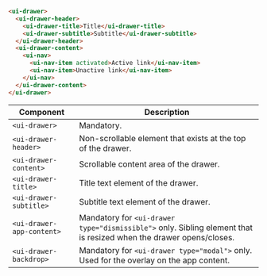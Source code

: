 ```html
<ui-drawer>
  <ui-drawer-header>
    <ui-drawer-title>Title</ui-drawer-title>
    <ui-drawer-subtitle>Subtitle</ui-drawer-subtitle>
  </ui-drawer-header>
  <ui-drawer-content>
    <ui-nav>
      <ui-nav-item activated>Active link</ui-nav-item>
      <ui-nav-item>Unactive link</ui-nav-item>
    </ui-nav>
  </ui-drawer-content>
</ui-drawer>
```

| Component                 | Description                                                                                                        |
| ------------------------- | ------------------------------------------------------------------------------------------------------------------ |
| `<ui-drawer>`             | Mandatory.                                                                                                         |
| `<ui-drawer-header>`      | Non-scrollable element that exists at the top of the drawer.                                                       |
| `<ui-drawer-content>`     | Scrollable content area of the drawer.                                                                             |
| `<ui-drawer-title>`       | Title text element of the drawer.                                                                                  |
| `<ui-drawer-subtitle>`    | Subtitle text element of the drawer.                                                                               |
| `<ui-drawer-app-content>` | Mandatory for `<ui-drawer type="dismissible">` only. Sibling element that is resized when the drawer opens/closes. |
| `<ui-drawer-backdrop>`    | Mandatory for `<ui-drawer type="modal">` only. Used for the overlay on the app content.                            |

